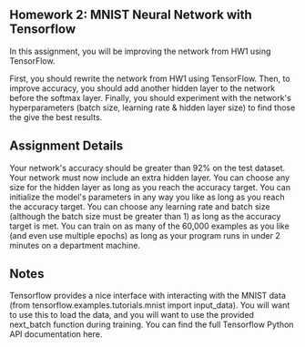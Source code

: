 ## Homework 2: MNIST Neural Network with Tensorflow

In this assignment, you will be improving the network from HW1 using TensorFlow.

First, you should rewrite the network from HW1 using TensorFlow. Then, to improve accuracy, you should add another hidden layer to the network before the softmax layer. Finally, you should experiment with the network's hyperparameters (batch size, learning rate & hidden layer size) to find those the give the best results.

## Assignment Details
Your network's accuracy should be greater than 92% on the test dataset.
Your network must now include an extra hidden layer. You can choose any size for the hidden layer as long as you reach the accuracy target.
You can initialize the model's parameters in any way you like as long as you reach the accuracy target.
You can choose any learning rate and batch size (although the batch size must be greater than 1) as long as the accuracy target is met.
You can train on as many of the 60,000 examples as you like (and even use multiple epochs) as long as your program runs in under 2 minutes on a department machine.

## Notes

Tensorflow provides a nice interface with interacting with the MNIST data (from tensorflow.examples.tutorials.mnist import input_data). You will want to use this to load the data, and you will want to use the provided next_batch function during training.
You can find the full Tensorflow Python API documentation here.

